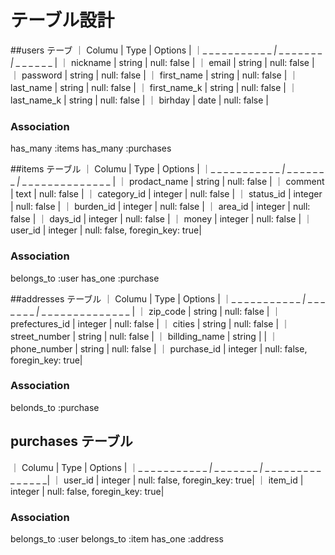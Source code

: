 # テーブル設計

##users テーブ
｜ Columu                | Type            | Options       |
｜_ _ _ _ _ _ _ _ _ _ _ _|_ _ _ _ _ _ _ _ _|_ _ _ _ _ _ _  | 
｜ nickname              | string          | null: false   |
｜ email                 | string          | null: false   |
｜ password              | string          | null: false   |
｜ first_name            | string          | null: false   |
｜ last_name             | string          | null: false   |
｜ first_name_k          | string          | null: false   |
｜ last_name_k           | string          | null: false   |
｜ birhday               | date            | null: false   |

### Association

has_many :items
has_many :purchases

##items テーブル
｜ Columu                | Type            | Options                       |
｜_ _ _ _ _ _ _ _ _ _ _ _|_ _ _ _ _ _ _ _ _|_ _ _ _ _ _ _ _ _ _ _ _ _ _ _  | 
｜ prodact_name          | string          | null: false                   |
｜ comment               | text            | null: false                   |
｜ category_id           | integer         | null: false                   |
｜ status_id             | integer         | null: false                   |
｜ burden_id             | integer         | null: false                   |
｜ area_id               | integer         | null: false                   |
｜ days_id               | integer         | null: false                   |
｜ money                 | integer         | null: false                   |
｜ user_id               | integer         | null: false, foregin_key: true|

### Association

belongs_to :user
has_one :purchase

##addresses テーブル
｜ Columu                | Type            | Options                       |
｜_ _ _ _ _ _ _ _ _ _ _ _|_ _ _ _ _ _ _ _ _|_ _ _ _ _ _ _ _ _ _ _ _ _ _ _  |
｜ zip_code              | string          | null: false                   |
｜ prefectures_id        | integer         | null: false                   |
｜ cities                | string          | null: false                   |
｜ street_number         | string          | null: false                   |
｜ billding_name         | string          |                               |
｜ phone_number          | string          | null: false                   |
｜ purchase_id           | integer         | null: false, foregin_key: true|

### Association

belonds_to :purchase

## purchases テーブル
｜ Columu                | Type            | Options                       |
｜_ _ _ _ _ _ _ _ _ _ _ _|_ _ _ _ _ _ _ _ _|_ _ _ _ _ _ _ _ _ _ _ _ _ _ _ _| 
｜ user_id               | integer         | null: false, foregin_key: true|
｜ item_id               | integer         | null: false, foregin_key: true|

### Association
belongs_to :user
belongs_to :item
has_one :address